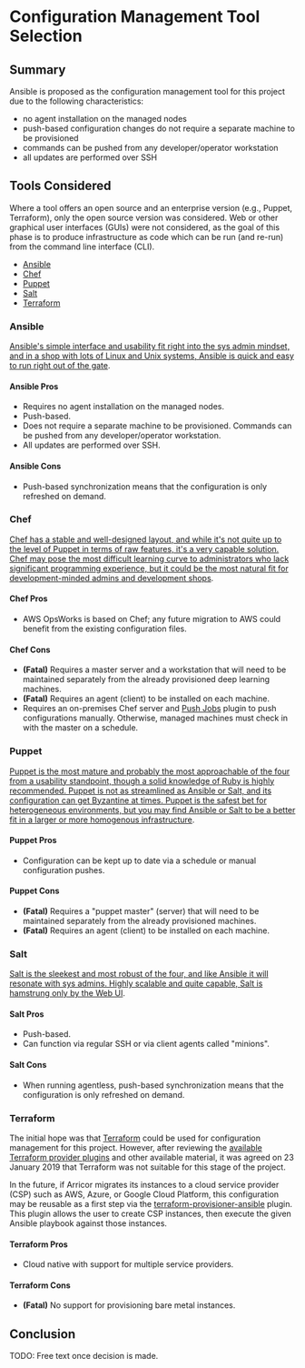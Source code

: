 # Configuration Management Tool Selection

## Summary

Ansible is proposed as the configuration management tool for this project due to the following characteristics:

- no agent installation on the managed nodes
- push-based configuration changes do not require a separate machine to be provisioned
- commands can be pushed from any developer/operator workstation
- all updates are performed over SSH

## Tools Considered

Where a tool offers an open source and an enterprise version (e.g., Puppet, Terraform), only the open source version was considered. Web or other graphical user interfaces (GUIs) were not considered, as the goal of this phase is to produce infrastructure as code which can be run (and re-run) from the command line interface (CLI).

- [Ansible](#Ansible)
- [Chef](#Chef)
- [Puppet](#Puppet)
- [Salt](#Salt)
- [Terraform](#Terraform)

### Ansible

[Ansible's simple interface and usability fit right into the sys admin mindset, and in a shop with lots of Linux and Unix systems, Ansible is quick and easy to run right out of the gate](https://www.infoworld.com/article/2609482/data-center/data-center-review-puppet-vs-chef-vs-ansible-vs-Salt.html?page=4).

#### Ansible Pros

- Requires no agent installation on the managed nodes.
- Push-based.
- Does not require a separate machine to be provisioned. Commands can be pushed from any developer/operator workstation.
- All updates are performed over SSH.

#### Ansible Cons

- Push-based synchronization means that the configuration is only refreshed on demand.

### Chef

[Chef has a stable and well-designed layout, and while it's not quite up to the level of Puppet in terms of raw features, it's a very capable solution. Chef may pose the most difficult learning curve to administrators who lack significant programming experience, but it could be the most natural fit for development-minded admins and development shops](https://www.infoworld.com/article/2609482/data-center/data-center-review-puppet-vs-chef-vs-ansible-vs-Salt.html?page=4).

#### Chef Pros

- AWS OpsWorks is based on Chef; any future migration to AWS could benefit from the existing configuration files.

#### Chef Cons

- **(Fatal)** Requires a master server and a workstation that will need to be maintained separately from the already provisioned deep learning machines.
- **(Fatal)** Requires an agent (client) to be installed on each machine.
- Requires an on-premises Chef server and [Push Jobs](https://docs.chef.io/push_jobs.html) plugin to push configurations manually. Otherwise, managed machines must check in with the master on a schedule.

### Puppet

[Puppet is the most mature and probably the most approachable of the four from a usability standpoint, though a solid knowledge of Ruby is highly recommended. Puppet is not as streamlined as Ansible or Salt, and its configuration can get Byzantine at times. Puppet is the safest bet for heterogeneous environments, but you may find Ansible or Salt to be a better fit in a larger or more homogenous infrastructure](https://www.infoworld.com/article/2609482/data-center/data-center-review-puppet-vs-chef-vs-ansible-vs-salt.html?page=4).

#### Puppet Pros

- Configuration can be kept up to date via a schedule or manual configuration pushes.

#### Puppet Cons

- **(Fatal)** Requires a "puppet master" (server) that will need to be maintained separately from the already provisioned machines.
- **(Fatal)** Requires an agent (client) to be installed on each machine.

### Salt

[Salt is the sleekest and most robust of the four, and like Ansible it will resonate with sys admins. Highly scalable and quite capable, Salt is hamstrung only by the Web UI](https://www.infoworld.com/article/2609482/data-center/data-center-review-puppet-vs-chef-vs-ansible-vs-salt.html?page=4).

#### Salt Pros

- Push-based.
- Can function via regular SSH or via client agents called "minions".

#### Salt Cons

- When running agentless, push-based synchronization means that the configuration is only refreshed on demand.

### Terraform

The initial hope was that [Terraform](https://terraform.io) could be used for configuration management for this project. However, after reviewing the [available Terraform provider plugins](https://terraform.io/docs/providers) and other available material, it was agreed on 23 January 2019 that Terraform was not suitable for this stage of the project.

In the future, if Arricor migrates its instances to a cloud service provider (CSP) such as AWS, Azure, or Google Cloud Platform, this configuration may be reusable as a first step via the [terraform-provisioner-ansible](https://github.com/jonmorehouse/terraform-provisioner-ansible) plugin. This plugin allows the user to create CSP instances, then execute the given Ansible playbook against those instances.

#### Terraform Pros

- Cloud native with support for multiple service providers.

#### Terraform Cons

- **(Fatal)** No support for provisioning bare metal instances.

## Conclusion

TODO: Free text once decision is made.
